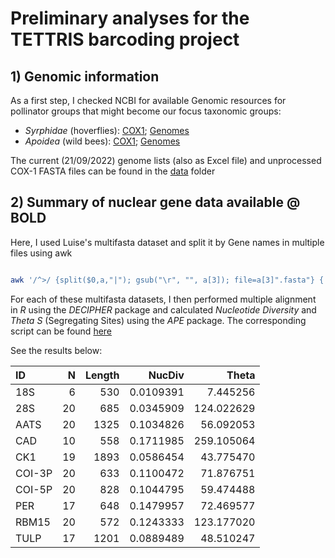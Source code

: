 # Preliminary analyses for the TETTRIS barcoding project

## 1) Genomic information
As a first step, I checked NCBI for available Genomic resources for pollinator groups that might become our focus taxonomic groups:

-   _Syrphidae_ (hoverflies): [COX1](https://www.ncbi.nlm.nih.gov/nuccore/?term=txid34680%5BOrganism%5D+and+COX1); [Genomes](https://www.ncbi.nlm.nih.gov/data-hub/genome/?taxon=34680)
-   _Apoidea_ (wild bees): [COX1](https://www.ncbi.nlm.nih.gov/nuccore/?term=txid34735%5BOrganism%5D+and+COX1+and+not+Apis%5Borganism%5D); [Genomes](https://www.ncbi.nlm.nih.gov/data-hub/genome/?taxon=34735)

The current (21/09/2022) genome lists (also as Excel file) and unprocessed COX-1 FASTA files can be found in the [data](data) folder


## 2) Summary of nuclear gene data available @ BOLD

Here, I used Luise's multifasta dataset and split it by Gene names in multiple files using awk

```bash

awk '/^>/ {split($0,a,"|"); gsub("\r", "", a[3]); file=a[3]".fasta"} { print > file }' /media/inter/mkapun/projects/TETTRIS_barcoding/data/BOLD_TestRun/bold_fasta.fas
```
For each of these multifasta datasets, I then performed multiple alignment in _R_ using the _DECIPHER_ package and calculated _Nucleotide Diversity_ and _Theta S_ (Segregating Sites) using the _APE_ package. The corresponding script can be found [here](/main.sh)

See the results below:


| ID     |    N | Length |    NucDiv |      Theta |
| :----- | ---: | -----: | --------: | ---------: |
| 18S    |    6 |    530 | 0.0109391 |   7.445256 |
| 28S    |   20 |    685 | 0.0345909 | 124.022629 |
| AATS   |   20 |   1325 | 0.1034826 |  56.092053 |
| CAD    |   10 |    558 | 0.1711985 | 259.105064 |
| CK1    |   19 |   1893 | 0.0586454 |  43.775470 |
| COI-3P |   20 |    633 | 0.1100472 |  71.876751 |
| COI-5P |   20 |    828 | 0.1044795 |  59.474488 |
| PER    |   17 |    648 | 0.1479957 |  72.469577 |
| RBM15  |   20 |    572 | 0.1243333 | 123.177020 |
| TULP   |   17 |   1201 | 0.0889489 |  48.510247 |
